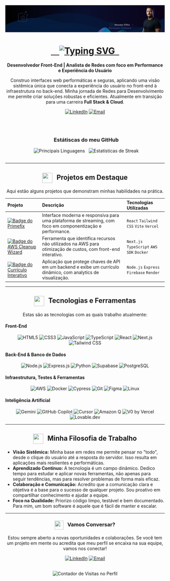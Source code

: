 <div align="center">
  <picture>
    <source media="(prefers-color-scheme: dark)" srcset="https://github.com/RenatofilhoDevandtech/RenatofilhoDevandtech/blob/main/assets/Banner-Github.png">
    <source media="(prefers-color-scheme: light)" srcset="https://github.com/RenatofilhoDevandtech/RenatofilhoDevandtech/blob/main/assets/Banner-Github%20(1).png">
    <img alt="Banner do Perfil de Renato Filho" src="https://github.com/RenatofilhoDevandtech/RenatofilhoDevandtech/blob/main/assets/Banner-Github.png">
  </picture>
</div>

<div align="center">
  <h1>
    <a href="https://git.io/typing-svg">
    <img src="https://readme-typing-svg.demolab.com?font=Fira+Code&weight=600&pause=1000&color=A678DE;8B5CF6&center=true&vCenter=true&width=500&lines=Ol%C3%A1%2C+eu+sou+o+Renato+Filho!;Resolvo+Problemas+%26+Amo+o+mundo+Tech;Da+Infraestrutura+ao+Front-End;Em+constante+evolu%C3%A7%C3%A3o+para+o+Full+Stack" alt="Typing SVG">
  </a>
  </h1>
  <strong>Desenvolvedor Front-End | Analista de Redes com foco em Performance e Experiência do Usuário</strong>
</div>

<p align="center">
  Construo interfaces web performáticas e seguras, aplicando uma visão sistêmica única que conecta a experiência do usuário no front-end à infraestrutura no back-end. Minha jornada de Redes para Desenvolvimento me permite criar soluções robustas e eficientes. Atualmente em transição para uma carreira <strong>Full Stack & Cloud</strong>.
</p>

<p align="center">
  <a href="https://www.linkedin.com/in/renato-filho-devandtech/" target="_blank"><img alt="LinkedIn" src="https://img.shields.io/badge/LinkedIn-A678DE?style=for-the-badge&logo=linkedin&logoColor=white"></a>
  <a href="mailto:renatoservicesti@email.com" target="_blank"><img alt="Email" src="https://img.shields.io/badge/Email-A678DE?style=for-the-badge&logo=gmail&logoColor=white"></a>
</p>

 <div align="center" style="margin: 30px 0;">
    <h3 align="center">
      Estátiscas do meu GitHub
    </h3>
    <img src="https://github-readme-stats.vercel.app/api/top-langs/?username=RenatofilhoDevandtech&layout=compact&hide_border=true&theme=transparent&title_color=A678DE&text_color=FFFFFF&icon_color=A678DE" alt="Principais Linguagens"/>
    <img src="https://github-readme-streak-stats.herokuapp.com?user=RenatofilhoDevandtech&hide_border=true&theme=transparent&fire=A678DE&ring=A678DE&currStreakNum=FFFFFF&sideNums=FFFFFF&currStreakLabel=A678DE&sideLabels=A678DE&dates=FFFFFF" alt="Estatísticas de Streak"/>
  </div>
</div>

---

<div align="center">
  <h2>
    <img src="https://api.iconify.design/feather/briefcase.svg?color=%238B5CF6" width="32" height="32" style="vertical-align: middle; margin-right: 8px;" />
    Projetos em Destaque
  </h2>
</div>

<p align="center">Aqui estão alguns projetos que demonstram minhas habilidades na prática.</p>

| Projeto | Descrição | Tecnologias Utilizadas |
| :--- | :--- | :--- |
| <a href="https://github.com/seu-usuario/primefix"><img src="https://img.shields.io/badge/Primefix-A678DE?style=for-the-badge&logo=react&logoColor=white" alt="Badge do Primefix"/></a> | Interface moderna e responsiva para uma plataforma de streaming, com foco em componentização e performance. | `React` `Tailwind CSS` `Vite` `Vercel` |
| <a href="https://github.com/seu-usuario/aws-cleanup"><img src="https://img.shields.io/badge/AWS_Cleanup-A678DE?style=for-the-badge&logo=amazon-aws&logoColor=white" alt="Badge do AWS Cleanup Wizard"/></a> | Ferramenta que identifica recursos não utilizados na AWS para otimização de custos, com front-end interativo. | `Next.js` `TypeScript` `AWS SDK` `Docker` |
| <a href="https://github.com/seu-usuario/curriculo-api"><img src="https://img.shields.io/badge/CV_Interativo-A678DE?style=for-the-badge&logo=node.js&logoColor=white" alt="Badge do Currículo Interativo"/></a> | Aplicação que protege chaves de API em um backend e exibe um currículo dinâmico, com analytics de visualização. | `Node.js` `Express` `Firebase` `Render` |

---

<div align="center">
  <h2>
    <img src="https://api.iconify.design/feather/tool.svg?color=%238B5CF6" width="32" height="32" style="vertical-align: middle; margin-right: 8px;" />
    Tecnologias e Ferramentas
  </h2>
</div>

<p align="center">Estas são as tecnologias com as quais trabalho atualmente:</p>

#### Front-End
<p align="center">
    <img src="https://img.shields.io/badge/HTML5-E34F26?style=flat-square&logo=html5&logoColor=white" alt="HTML5"/>
    <img src="https://img.shields.io/badge/CSS3-1572B6?style=flat-square&logo=css3&logoColor=white" alt="CSS3"/>
    <img src="https://img.shields.io/badge/JavaScript-F7DF1E?style=flat-square&logo=javascript&logoColor=black" alt="JavaScript"/>
    <img src="https://img.shields.io/badge/TypeScript-3178C6?style=flat-square&logo=typescript&logoColor=white" alt="TypeScript"/>
    <img src="https://img.shields.io/badge/React-20232A?style=flat-square&logo=react&logoColor=61DAFB" alt="React"/>
    <img src="https://img.shields.io/badge/Next.js-000000?style=flat-square&logo=next.js&logoColor=white" alt="Next.js"/>
    <img src="https://img.shields.io/badge/Tailwind_CSS-38B2AC?style=flat-square&logo=tailwind-css&logoColor=white" alt="Tailwind CSS"/>
</p>

#### Back-End & Banco de Dados
<p align="center">
    <img src="https://img.shields.io/badge/Node.js-339933?style=flat-square&logo=node.js&logoColor=white" alt="Node.js"/>
    <img src="https://img.shields.io/badge/Express.js-000000?style=flat-square&logo=express&logoColor=white" alt="Express.js"/>
    <img src="https://img.shields.io/badge/Python-3776AB?style=flat-square&logo=python&logoColor=white" alt="Python"/>
    <img src="https://img.shields.io/badge/Supabase-3ECF8E?style=flat-square&logo=supabase&logoColor=white" alt="Supabase"/>
    <img src="https://img.shields.io/badge/PostgreSQL-4169E1?style=flat-square&logo=postgresql&logoColor=white" alt="PostgreSQL"/>
</p>

#### Infraestrutura, Testes & Ferramentas
<p align="center">
    <img src="https://img.shields.io/badge/AWS-232F3E?style=flat-square&logo=amazon-aws&logoColor=FF9900" alt="AWS"/>
    <img src="https://img.shields.io/badge/Docker-2496ED?style=flat-square&logo=docker&logoColor=white" alt="Docker"/>
    <img src="https://img.shields.io/badge/Cypress-17202C?style=flat-square&logo=cypress&logoColor=white" alt="Cypress"/>
    <img src="https://img.shields.io/badge/Git-F05032?style=flat-square&logo=git&logoColor=white" alt="Git"/>
    <img src="https://img.shields.io/badge/Figma-F24E1E?style=flat-square&logo=figma&logoColor=white" alt="Figma"/>
    <img src="https://img.shields.io/badge/Linux-FCC624?style=flat-square&logo=linux&logoColor=black" alt="Linux"/>
</p>

#### Inteligência Artificial
<p align="center">
    <img src="https://img.shields.io/badge/Gemini-8E77F0?style=flat-square&logo=google-gemini&logoColor=white" alt="Gemini"/>
    <img src="https://img.shields.io/badge/GitHub_Copilot-171515?style=flat-square&logo=github-copilot&logoColor=white" alt="GitHub Copilot"/>
    <img src="https://img.shields.io/badge/Cursor-A678DE?style=flat-square&logo=cursor&logoColor=white" alt="Cursor"/>
    <img src="https://img.shields.io/badge/Amazon_Q-232F3E?style=flat-square&logo=amazon-aws&logoColor=FF9900" alt="Amazon Q"/>
    <img src="https://img.shields.io/badge/V0-000000?style=flat-square&logo=vercel&logoColor=white" alt="V0 by Vercel"/>
    <img src="https://img.shields.io/badge/Lovable-A678DE?style=flat-square&logo=heart&logoColor=white" alt="Lovable.dev"/>
</p>

---

<div align="center">
  <h2>
    <img src="https://api.iconify.design/feather/compass.svg?color=%238B5CF6" width="32" height="32" style="vertical-align: middle; margin-right: 8px;" />
    Minha Filosofia de Trabalho
  </h2>
</div>

-   **Visão Sistêmica:** Minha base em redes me permite pensar no "todo", desde o clique do usuário até a resposta do servidor. Isso resulta em aplicações mais resilientes e performáticas.
-   **Aprendizado Contínuo:** A tecnologia é um campo dinâmico. Dedico tempo para estudar e aplicar novas ferramentas, não apenas para seguir tendências, mas para resolver problemas de forma mais eficaz.
-   **Colaboração e Comunicação:** Acredito que a comunicação clara e objetiva é a base para o sucesso de qualquer projeto. Sou proativo em compartilhar conhecimento e ajudar a equipe.
-   **Foco na Qualidade:** Priorizo código limpo, testável e bem documentado. Para mim, um bom software é aquele que é fácil de manter e escalar.

<div align="center">
  <hr>
  <h3>
    <img src="https://api.iconify.design/feather/send.svg?color=%238B5CF6" width="28" height="28" style="vertical-align: middle; margin-right: 8px;" />
    Vamos Conversar?
  </h3>
  <p>Estou sempre aberto a novas oportunidades e colaborações. Se você tem um projeto em mente ou acredita que meu perfil se encaixa na sua equipe, vamos nos conectar!</p>
  <p>
    <a href="https://www.linkedin.com/in/renato-filho-devandtech/" target="_blank"><img alt="LinkedIn" src="https://img.shields.io/badge/LinkedIn-A678DE?style=for-the-badge&logo=linkedin&logoColor=white"></a>
    <a href="mailto:renatoservicesti@email.com" target="_blank"><img alt="Email" src="https://img.shields.io/badge/Email-A678DE?style=for-the-badge&logo=gmail&logoColor=white"></a>
  </p>
  <br>
  <img src="https://komarev.com/ghpvc/?username=RenatofilhoDevandtech&color=A678DE&style=flat-square" alt="Contador de Visitas no Perfil"/>
</div>
 
